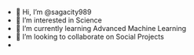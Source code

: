 - 👋 Hi, I’m @sagacity989
- 👀 I’m interested in Science
- 🌱 I’m currently learning Advanced Machine Learning
- 💞️ I’m looking to collaborate on Social Projects 
-

<!---
sagacity989/sagacity989 is a ✨ special ✨ repository because its `README.md` (this file) appears on your GitHub profile.
You can click the Preview link to take a look at your changes.
--->
